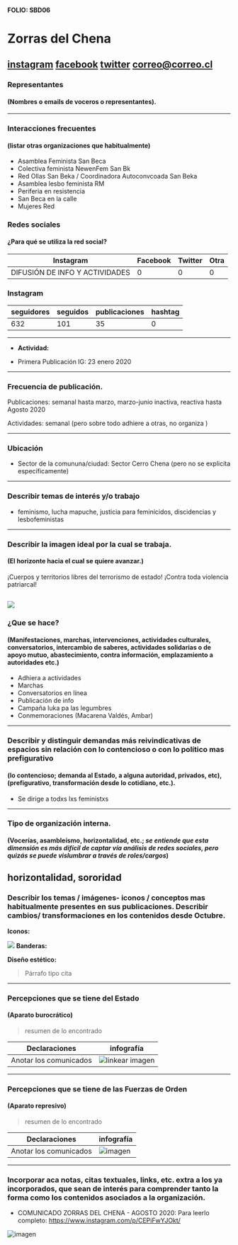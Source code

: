 #### FOLIO: SBD06
# Zorras del Chena

[instagram]()
[facebook]()
[twitter]()
<correo@correo.cl>
---

### Representantes
#### (Nombres o emails de voceros o representantes).

---
### Interacciones frecuentes
#### (listar otras organizaciones que habitualmente)
* Asamblea Feminista San Beca 
* Colectiva feminista NewenFem San Bk
* Red Ollas San Beka / Coordinadora Autoconvcoada San Beka 
* Asamblea lesbo feminista RM
* Periferia en resistencia
* San Beca en la calle
* Mujeres Red

### Redes sociales
#### ¿Para qué se utiliza la red social?
| Instagram | Facebook | Twitter | Otra 
|---|---|---|---|
|DIFUSIÓN DE INFO Y ACTIVIDADES|0|0| 0|

### **Instagram**
| seguidores | seguidos | publicaciones | hashtag 
|---|---|---|---|
|632|101|35| 0

---

* **Actividad:**   

* Primera Publicación IG: 23 enero 2020

---
### Frecuencia de publicación.

Publicaciones: semanal hasta marzo, marzo-junio inactiva, reactiva hasta Agosto 2020 

Actividades: semanal (pero sobre todo adhiere a otras, no organiza )

---
### Ubicación
* Sector de la comununa/ciudad: Sector Cerro Chena (pero no se explicita específicamente)

---
### Describir temas de interés y/o trabajo
* feminismo, lucha mapuche, justicia para feminicidos, discidencias y lesbofeministas
---
### Describir la imagen ideal por la cual se trabaja.
#### (El horizonte hacia el cual se quiere avanzar.)
¡Cuerpos y territorios libres del terrorismo de estado! ¡Contra toda violencia patriarcal! 

![](mapufem.png)
---
### ¿Que se hace?
#### (Manifestaciones, marchas, intervenciones, actividades culturales, conversatorios, intercambio de saberes, actividades solidarias o de apoyo mutuo, abastecimiento, contra información, emplazamiento a autoridades etc.)
* Adhiera a actividades
* Marchas
* Conversatorios en línea
* Publicación de info 
* Campaña luka pa las legumbres 
* Conmemoraciones (Macarena Valdés, Ambar)
---
### Describir y distinguir demandas más reivindicativas de espacios sin relación con lo contencioso o con lo político mas prefigurativo
#### (lo contencioso; demanda al Estado, a alguna autoridad, privados, etc), (prefigurativo, transformación desde lo cotidiano, etc.).
* Se dirige a todxs lxs feministxs 
---
### Tipo de organización interna.
#### (Vocerías, asambleísmo, horizontalidad, etc.; *se entiende que esta dimensión es más difícil de captar vía análisis de redes sociales, pero quizás se puede vislumbrar a través de roles/cargos*)
horizontalidad, sororidad 
---
### Describir los temas / imágenes- iconos / conceptos mas habitualmente presentes en sus publicaciones. Describir cambios/ transformaciones en los contenidos desde Octubre.

**Iconos:**

![](zorraschena.png)
**Banderas:**

**Diseño estético:**

> Párrafo tipo cita 

---
### Percepciones que se tiene del Estado
#### (Aparato burocrático)
> resumen de lo encontrado

| Declaraciones | infografía | 
|---|---|
|Anotar los comunicados | ![linkear imagen]() |

---
### Percepciones que se tiene de las Fuerzas de Orden
#### (Aparato represivo)
> resumen de lo encontrado

| Declaraciones | infografía | 
|---|---|
|Anotar los comunicados | ![imagen]() |


---
### Incorporar aca notas, citas textuales, links, etc. extra a los ya incorporados, que sean de interés para comprender tanto la forma como los contenidos asociados a la organización.

* COMUNICADO ZORRAS DEL CHENA - AGOSTO 2020: 
Para leerlo completo:  https://www.instagram.com/p/CEPiFwYJOkt/

![imagen](comuzorras.png) 